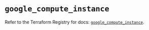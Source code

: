 # `google_compute_instance`

Refer to the Terraform Registry for docs: [`google_compute_instance`](https://registry.terraform.io/providers/hashicorp/google-beta/5.18.0/docs/resources/google_compute_instance).

